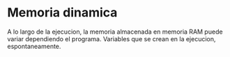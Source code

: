 # Memoria dinamica
A lo largo de la ejecucion, la memoria almacenada en memoria RAM puede variar dependiendo el programa. Variables que se crean en la ejecucion, espontaneamente.